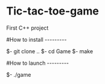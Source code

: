 # Tic-tac-toe-game
First C++ project


#How to install ---------

$- git clone ..
$- cd Game
$- make

#How to launch ---------

$- ./game
